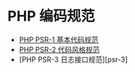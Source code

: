 # PHP 编码规范

- [PHP PSR-1 基本代码规范][psr-1]
- [PHP PSR-2 代码风格规范][psr-2]
- [PHP PSR-3 日志接口规范][psr-3]


[psr-1]:psr-1.md
[psr-2]:psr-2.md